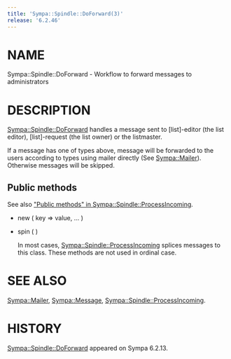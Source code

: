 ```yaml
---
title: 'Sympa::Spindle::DoForward(3)'
release: '6.2.46'
---
```


# NAME

Sympa::Spindle::DoForward - Workflow to forward messages to administrators

# DESCRIPTION

[Sympa::Spindle::DoForward](./Sympa-Spindle-DoForward.3.md) handles a message sent to \[list\]-editor (the list
editor), \[list\]-request (the list owner) or the listmaster.

If a message has one of types above, message will be forwarded to the users
according to types using mailer directly (See [Sympa::Mailer](./Sympa-Mailer.3.md)).
Otherwise messages will be skipped.

## Public methods

See also ["Public methods" in Sympa::Spindle::ProcessIncoming](./Sympa-Spindle-ProcessIncoming.3.md#public-methods).

- new ( key => value, ... )
- spin ( )

    In most cases, [Sympa::Spindle::ProcessIncoming](./Sympa-Spindle-ProcessIncoming.3.md) splices messages
    to this class.  These methods are not used in ordinal case.

# SEE ALSO

[Sympa::Mailer](./Sympa-Mailer.3.md), [Sympa::Message](./Sympa-Message.3.md), [Sympa::Spindle::ProcessIncoming](./Sympa-Spindle-ProcessIncoming.3.md).

# HISTORY

[Sympa::Spindle::DoForward](./Sympa-Spindle-DoForward.3.md) appeared on Sympa 6.2.13.
